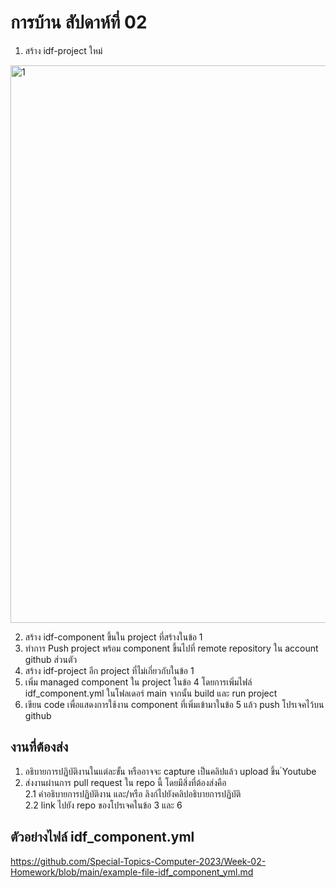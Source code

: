 # การบ้าน สัปดาห์ที่ 02

1. สร้าง idf-project ใหม่
<img width="892" alt="1" src="https://github.com/NamaoySudarat/Week-02-Homework/assets/115037574/cd3c3c90-cd79-424c-ad02-002be02c0b20">

2. สร้าง idf-component ขึ้นใน project ที่สร้างในข้อ 1
3. ทำการ Push project พร้อม component ขึ้นไปที่ remote repository ใน account github ส่วนตัว
4. สร้าง idf-project อีก project ที่ไม่เกี่ยวกับในข้อ 1
5. เพิ่ม managed component ใน project ในข้อ 4 โดยการเพิ่มไฟล์ idf_component.yml  ในโฟลเดอร์ main จากนั้น build และ run project
6. เขียน code เพื่อแสดงการใช้งาน component ที่เพิ่มเข้ามาในข้อ 5 แล้ว push โปรเจคไว้บน github

## งานที่ต้องส่ง
1. อธิบายการปฏิบัติงานในแต่ละขั้น หรืออาจจะ capture เป็นคลิปแล้ว upload ขึ้น ํYoutube 
2. ส่งงานผ่านการ pull request ใน repo นี้ โดยมีสิ่งที่ต้องส่งคือ  
2.1 คำอธิบายการปฏิบัติงาน และ/หรือ ลิงก์ไปยังคลิปอธิบายการปฏิบัติ  
2.2 link ไปยัง repo ของโปรเจคในข้อ 3 และ 6


## ตัวอย่างไฟล์ idf_component.yml

https://github.com/Special-Topics-Computer-2023/Week-02-Homework/blob/main/example-file-idf_component_yml.md
